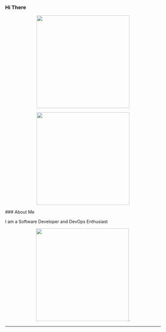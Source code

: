 
### Hi There 
<p align="center"><img src="https://media.giphy.com/media/pKlTXHEraMH4s/giphy.gif" width="300"/></p>
<p align="center"><img src="https://giphy.com/embed/R6Hkv8v1WAkwvvCdjI" width="300"/></p>
### About Me

I am a Software Developer and DevOps Enthusiast </br>
<p align="center">
<img src="https://media.giphy.com/media/CuuSHzuc0O166MRfjt/giphy.gif" width="300">.
</p>  

---
